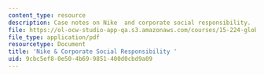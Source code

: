 ```yaml
---
content_type: resource
description: Case notes on Nike  and corporate social responsibility.
file: https://ol-ocw-studio-app-qa.s3.amazonaws.com/courses/15-224-global-markets-national-politics-and-the-competitive-advantage-of-firms-spring-2003/9cbc5ef80e504b699851400d0cbd9a09_nikeandcsrcasesnote.pdf
file_type: application/pdf
resourcetype: Document
title: 'Nike & Corporate Social Responsibility '
uid: 9cbc5ef8-0e50-4b69-9851-400d0cbd9a09
---
```

